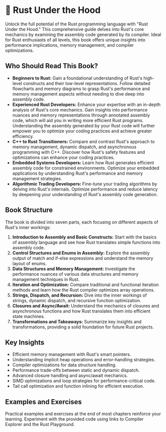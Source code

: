 # 🦀 Rust Under the Hood

Unlock the full potential of the Rust programming language with "Rust Under the Hood." This comprehensive guide delves into Rust's core mechanics by examining the assembly code generated by its compiler. Ideal for Rust enthusiasts of all levels, this book offers unique insights into performance implications, memory management, and compiler optimizations.

## Who Should Read This Book?

- **Beginners to Rust:** Gain a foundational understanding of Rust's high-level constructs and their low-level representations. Follow detailed flowcharts and memory diagrams to grasp Rust's performance and memory management aspects without needing to dive deep into assembly code.
- **Experienced Rust Developers:** Enhance your expertise with an in-depth analysis of Rust's core mechanics. Gain insights into performance nuances and memory representations through annotated assembly code, which will aid you in writing more efficient Rust programs. Understanding the assembly generated by your Rust code will further empower you to optimize your coding practices and achieve greater efficiency.
- **C++ to Rust Transitioners:** Compare and contrast Rust's approach to memory management, dynamic dispatch, and asynchronous programming with C++. Discover how Rust's safety features and optimizations can enhance your coding practices.
- **Embedded Systems Developers:** Learn how Rust generates efficient assembly code for constrained environments. Optimize your embedded applications by understanding Rust's performance and memory management strategies.
- **Algorithmic Trading Developers:** Fine-tune your trading algorithms by delving into Rust's internals. Optimize performance and reduce latency by deepening your understanding of Rust's assembly code generation.

## Book Structure

The book is divided into seven parts, each focusing on different aspects of Rust's inner workings:

1. **Introduction to Assembly and Basic Constructs:** Start with the basics of assembly language and see how Rust translates simple functions into assembly code.
2. **Control Structures and Enums in Assembly:** Explore the assembly output of match and if-else expressions and understand the memory layout of enums.
3. **Data Structures and Memory Management:** Investigate the performance nuances of various data structures and memory management techniques in Rust.
4. **Iteration and Optimization:** Compare traditional and functional iteration methods and learn how the Rust compiler optimizes array operations.
5. **Strings, Dispatch, and Recursion:** Dive into the inner workings of strings, dynamic dispatch, and recursive function optimization.
6. **Closures and Async/Await:** Understand the mechanics of closures and asynchronous functions and how Rust translates them into efficient state machines.
7. **Transformations and Takeaways:** Summarize key insights and transformations, providing a solid foundation for future Rust projects.

## Key Insights

- Efficient memory management with Rust's smart pointers.
- Understanding implicit heap operations and error-handling strategies.
- Compiler optimizations for data structure handling.
- Performance trade-offs between static and dynamic dispatch.
- Advanced closure handling and async/await mechanics.
- SIMD optimizations and loop strategies for performance-critical code.
- Tail call optimization and function inlining for efficient execution.

## Examples and Exercises

Practical examples and exercises at the end of most chapters reinforce your learning. Experiment with the provided code using links to Compiler Explorer and the Rust Playground.
